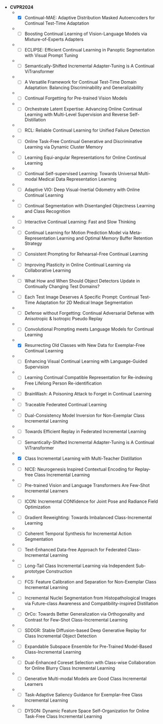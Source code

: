 - **CVPR2024**
  - -[x] Continual-MAE: Adaptive Distribution Masked Autoencoders for Continual Test-Time Adaptation
  - -[ ] Boosting Continual Learning of Vision-Language Models via Mixture-of-Experts Adapters
  - -[ ] ECLIPSE: Efficient Continual Learning in Panoptic Segmentation with Visual Prompt Tuning
  - -[ ] Semantically-Shifted Incremental Adapter-Tuning is A Continual ViTransformer
  - -[ ] A Versatile Framework for Continual Test-Time Domain Adaptation: Balancing Discriminability and Generalizability
  - -[ ] Continual Forgetting for Pre-trained Vision Models
  - -[ ] Orchestrate Latent Expertise: Advancing Online Continual Learning with Multi-Level Supervision and Reverse Self-Distillation
  - -[ ] RCL: Reliable Continual Learning for Unified Failure Detection
  - -[ ] Online Task-Free Continual Generative and Discriminative Learning via Dynamic Cluster Memory
  - -[ ] Learning Equi-angular Representations for Online Continual Learning
  - -[ ] Continual Self-supervised Learning: Towards Universal Multi-modal Medical Data Representation Learning
  - -[ ] Adaptive VIO: Deep Visual-Inertial Odometry with Online Continual Learning
  - -[ ] Continual Segmentation with Disentangled Objectness Learning and Class Recognition
  - -[ ] Interactive Continual Learning: Fast and Slow Thinking
  - -[ ] Continual Learning for Motion Prediction Model via Meta-Representation Learning and Optimal Memory Buffer Retention Strategy
  - -[ ] Consistent Prompting for Rehearsal-Free Continual Learning
  - -[ ] Improving Plasticity in Online Continual Learning via Collaborative Learning
  - -[ ] What How and When Should Object Detectors Update in Continually Changing Test Domains?
  - -[ ] Each Test Image Deserves A Specific Prompt: Continual Test-Time Adaptation for 2D Medical Image Segmentation
  - -[ ] Defense without Forgetting: Continual Adversarial Defense with Anisotropic & Isotropic Pseudo Replay
  - -[ ] Convolutional Prompting meets Language Models for Continual Learning
  - -[x] Resurrecting Old Classes with New Data for Exemplar-Free Continual Learning
  - -[ ] Enhancing Visual Continual Learning with Language-Guided Supervision
  - -[ ] Learning Continual Compatible Representation for Re-indexing Free Lifelong Person Re-identification
  - -[ ] BrainWash: A Poisoning Attack to Forget in Continual Learning
  - -[ ] Traceable Federated Continual Learning
  - -[ ] Dual-Consistency Model Inversion for Non-Exemplar Class Incremental Learning
  - -[ ] Towards Efficient Replay in Federated Incremental Learning
  - -[ ] Semantically-Shifted Incremental Adapter-Tuning is A Continual ViTransformer
  - -[x] Class Incremental Learning with Multi-Teacher Distillation
  - -[ ] NICE: Neurogenesis Inspired Contextual Encoding for Replay-free Class Incremental Learning
  - -[ ] Pre-trained Vision and Language Transformers Are Few-Shot Incremental Learners
  - -[ ] ICON: Incremental CONfidence for Joint Pose and Radiance Field Optimization
  - -[ ] Gradient Reweighting: Towards Imbalanced Class-Incremental Learning
  - -[ ] Coherent Temporal Synthesis for Incremental Action Segmentation
  - -[ ] Text-Enhanced Data-free Approach for Federated Class-Incremental Learning
  - -[ ] Long-Tail Class Incremental Learning via Independent Sub-prototype Construction
  - -[ ] FCS: Feature Calibration and Separation for Non-Exemplar Class Incremental Learning
  - -[ ] Incremental Nuclei Segmentation from Histopathological Images via Future-class Awareness and Compatibility-inspired Distillation
  - -[ ] OrCo: Towards Better Generalization via Orthogonality and Contrast for Few-Shot Class-Incremental Learning
  - -[ ] SDDGR: Stable Diffusion-based Deep Generative Replay for Class Incremental Object Detection
  - -[ ] Expandable Subspace Ensemble for Pre-Trained Model-Based Class-Incremental Learning
  - -[ ] Dual-Enhanced Coreset Selection with Class-wise Collaboration for Online Blurry Class Incremental Learning
  - -[ ] Generative Multi-modal Models are Good Class Incremental Learners
  - -[ ] Task-Adaptive Saliency Guidance for Exemplar-free Class Incremental Learning
  - -[ ] DYSON: Dynamic Feature Space Self-Organization for Online Task-Free Class Incremental Learning

